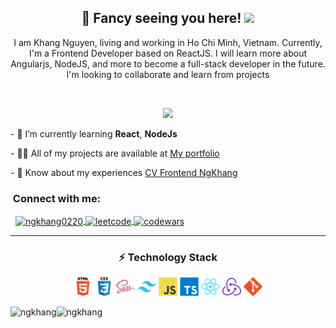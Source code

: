 <h2 align="center">
  👋 Fancy seeing you here!
  <img src="https://media.giphy.com/media/mGcNjsfWAjY5AEZNw6/giphy.gif" width="50"/>
</h2>

<p align="center">
  I am Khang Nguyen, living and working in Ho Chi Minh, Vietnam. Currently, I'm a Frontend Developer based on ReactJS. I will learn more about Angularjs, NodeJS, and more to become a full-stack developer in the future. I'm looking to collaborate and learn from projects
</p>
<br/>

<p align="center">
  <img src="https://media.giphy.com/media/vzO0Vc8b2VBLi/giphy.gif" />
</p>

<p>- 🌱 I’m currently learning <strong>React</strong>, <strong>NodeJs</strong></p>
<p>
  - 👨‍💻 All of my projects are available at
  <a href="https://ngkhang.onrender.com/" target="blank">
    My portfolio
  </a>
</p>
<p>
  - 📄 Know about my experiences
  <a href="https://drive.google.com/file/d/19Dh5k6RCWSnhxKem7ZXxjPb4e4wOLRHM/preview" target="blank">
    CV Frontend NgKhang
  </a>
</p>

<h3 align="left">&nbsp;Connect with me:</h3>
<p align="left">
  &nbsp;
  <a href="https://linkedin.com/in/ngkhang0220" target="blank">
    <img align="center" src="https://raw.githubusercontent.com/rahuldkjain/github-profile-readme-generator/master/src/images/icons/Social/linked-in-alt.svg" alt="ngkhang0220" height="25" width="40" />
  </a>
  <a href="https://leetcode.com/ngkhang/" target="blank">
    <img align="center" src="https://raw.githubusercontent.com/rahuldkjain/github-profile-readme-generator/master/src/images/icons/Social/leet-code.svg" alt="leetcode" height="25" width="40" />
  </a>
  <a href="" target="blank">
    <img align="center" src="https://www.codewars.com/users/ngkhang/badges/micro" alt="codewars" height="25" />
  </a>
</p>

---

<h3 align="center">⚡ Technology Stack</h3>
<p align="center">
  <img src="https://raw.githubusercontent.com/devicons/devicon/master/icons/html5/html5-original-wordmark.svg" alt="html5" width="30" height="30"/>
  <img src="https://raw.githubusercontent.com/devicons/devicon/master/icons/css3/css3-original-wordmark.svg" alt="css3" width="30" height="30"/>
  <img src="https://raw.githubusercontent.com/devicons/devicon/master/icons/sass/sass-original.svg" alt="sass" width="30" height="30"/>
  <img src="https://raw.githubusercontent.com/devicons/devicon/master/icons/tailwindcss/tailwindcss-plain.svg" alt="tailwind" width="30" height="30"/>
  <img src="https://raw.githubusercontent.com/devicons/devicon/master/icons/javascript/javascript-original.svg" alt="javascript" width="30" height="30"/>
  <img src="https://raw.githubusercontent.com/devicons/devicon/master/icons/typescript/typescript-original.svg" alt="typescript" width="30" height="30"/>
  <img src="https://raw.githubusercontent.com/devicons/devicon/master/icons/react/react-original.svg" alt="react" width="30" height="30"/>
  <img src="https://raw.githubusercontent.com/devicons/devicon/master/icons/redux/redux-original.svg" alt="redux" width="30" height="30"/>
  <img src="https://raw.githubusercontent.com/devicons/devicon/master/icons/git/git-original.svg" alt="git" width="30" height="30"/>
</p>

<!--
  <img src="https://raw.githubusercontent.com/devicons/devicon/master/icons/express/express-original-wordmark.svg" alt="express" width="30" height="30"/>
  <img src="https://raw.githubusercontent.com/devicons/devicon/master/icons/nodejs/nodejs-original-wordmark.svg" alt="nodejs" width="30" height="30"/>
  <img src="https://raw.githubusercontent.com/devicons/devicon/master/icons/mongodb/mongodb-original-wordmark.svg" alt="mongodb" width="30" height="30"/>
</p>
-->

<p><img align="left" height="200" src="https://github-readme-stats.vercel.app/api/top-langs?username=ngkhang&show_icons=true&layout=compact" alt="ngkhang" /></p>
<p><img height="200" src="https://github-readme-streak-stats.herokuapp.com/?user=ngkhang" alt="ngkhang" /></p>
